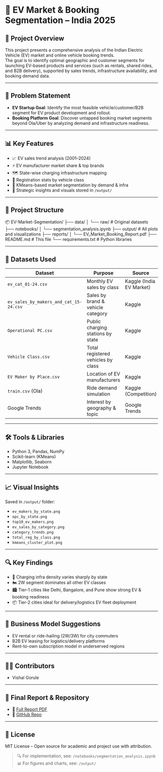 # 🚀 EV Market & Booking Segmentation – India 2025

## 📌 Project Overview
This project presents a comprehensive analysis of the Indian Electric Vehicle (EV) market and online vehicle booking trends.  
The goal is to identify optimal geographic and customer segments for launching EV-based products and services (such as rentals, shared rides, and B2B delivery), supported by sales trends, infrastructure availability, and booking demand data.

---

## 🧠 Problem Statement
- **EV Startup Goal**: Identify the most feasible vehicle/customer/B2B segment for EV product development and rollout.
- **Booking Platform Goal**: Discover untapped booking market segments beyond Ola/Uber by analyzing demand and infrastructure readiness.

---

## 📊 Key Features
- 📈 EV sales trend analysis (2001–2024)  
- ⚡ EV manufacturer market share & top brands  
- 🗺️ State-wise charging infrastructure mapping  
- 🚗 Registration stats by vehicle class  
- 🧠 KMeans-based market segmentation by demand & infra  
- 📎 Strategic insights and visuals stored in `/output/`  

---

## 📁 Project Structure

📦 EV-Market-Segmentation/
├── data/
│   └── raw/                       # Original datasets
├── notebooks/
│   └── segmentation_analysis.ipynb
├── output/                        # All plots and visualizations
├── reports/
│   └── EV_Market_Booking_Report.pdf
├── README.md                      # This file
└── requirements.txt               # Python libraries


---

## 📂 Datasets Used

| Dataset                               | Purpose                                  | Source                     |
|---------------------------------------|------------------------------------------|----------------------------|
| `ev_cat_01-24.csv`                    | Monthly EV sales by class                | Kaggle (India EV Market)   |
| `ev_sales_by_makers_and_cat_15-24.csv`| Sales by brand & vehicle category        | Kaggle                     |
| `Operational PC.csv`                  | Public charging stations by state        | Kaggle                     |
| `Vehicle Class.csv`                   | Total registered vehicles by class       | Kaggle                     |
| `EV Maker by Place.csv`               | Location of EV manufacturers             | Kaggle                     |
| `train.csv` (Ola)                     | Ride demand simulation                   | Kaggle (Competition)       |
| Google Trends                         | Interest by geography & topic            | Google Trends              |

---

## 🛠️ Tools & Libraries
- Python 3, Pandas, NumPy  
- Scikit-learn (KMeans)  
- Matplotlib, Seaborn  
- Jupyter Notebook  

---

## 📈 Visual Insights  
Saved in `/output/` folder:
- `ev_makers_by_state.png`
- `opc_by_state.png`
- `top10_ev_makers.png`
- `ev_sales_by_category.png`
- `category_trends.png`
- `total_reg_by_class.png`
- `kmeans_cluster_plot.png`

---

## 🔍 Key Findings
- 🔌 Charging infra density varies sharply by state  
- 🏍️ 2W segment dominates all other EV classes  
- 🏙️ Tier-1 cities like Delhi, Bangalore, and Pune show strong EV & booking readiness  
- 📦 Tier-2 cities ideal for delivery/logistics EV fleet deployment  

---

## 💼 Business Model Suggestions
- EV rental or ride-hailing (2W/3W) for city commuters  
- B2B EV leasing for logistics/delivery platforms  
- Rent-to-own subscription model in underserved regions  

---

## 👨‍💻 Contributors
- Vishal Gorule

---

## 📄 Final Report & Repository
- 📘 [Full Report PDF](./reports/EV_Market_Segmentation.pdf) 
- 📁 [GitHub Repo](https://github.com/VisionExpo/EV-Market-Segmentation)

---

## 📜 License
MIT License – Open source for academic and project use with attribution.

> 🔍 For implementation, see: `/notebooks/segmentation_analysis.ipynb`  
> 📊 For figures and charts, see: `/output/`
